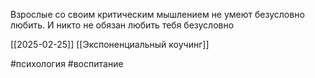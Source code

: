 Взрослые со своим критическим мышлением не умеют безусловно любить. И никто не обязан любить тебя безусловно

[[2025-02-25]] [[Экспоненциальный коучинг]]

#психология #воспитание